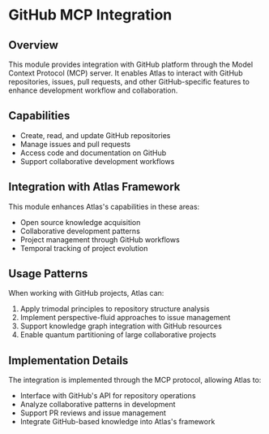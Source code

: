 # GitHub MCP Integration

## Overview

This module provides integration with GitHub platform through the Model Context Protocol (MCP) server. It enables Atlas to interact with GitHub repositories, issues, pull requests, and other GitHub-specific features to enhance development workflow and collaboration.

## Capabilities

- Create, read, and update GitHub repositories
- Manage issues and pull requests
- Access code and documentation on GitHub
- Support collaborative development workflows

## Integration with Atlas Framework

This module enhances Atlas's capabilities in these areas:
- Open source knowledge acquisition
- Collaborative development patterns
- Project management through GitHub workflows
- Temporal tracking of project evolution

## Usage Patterns

When working with GitHub projects, Atlas can:
1. Apply trimodal principles to repository structure analysis
2. Implement perspective-fluid approaches to issue management
3. Support knowledge graph integration with GitHub resources
4. Enable quantum partitioning of large collaborative projects

## Implementation Details

The integration is implemented through the MCP protocol, allowing Atlas to:
- Interface with GitHub's API for repository operations
- Analyze collaborative patterns in development
- Support PR reviews and issue management
- Integrate GitHub-based knowledge into Atlas's framework
